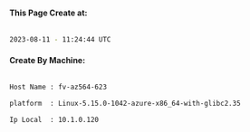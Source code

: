 
   
#### This Page Create at:

```bash

2023-08-11 - 11:24:44 UTC

```

#### Create By Machine:

```bash

Host Name : fv-az564-623

platform  : Linux-5.15.0-1042-azure-x86_64-with-glibc2.35

Ip Local  : 10.1.0.120

```

